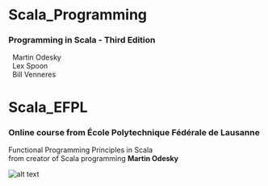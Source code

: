 # Scala_Programming
### Programming in Scala - Third Edition
&nbsp; Martin Odesky  
&nbsp; Lex Spoon  
&nbsp; Bill Venneres  

# Scala_EFPL

### Online course from **École Polytechnique Fédérale de Lausanne**

Functional Programming Principles in Scala  
from creator of Scala programming **Martin Odesky**

![alt text](https://i.ibb.co/bvwQT7y/Screenshot-from-2020-12-25-11-02-59.png)

